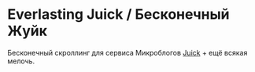 # Everlasting Juick / Бесконечный Жуйк

Бесконечный скроллинг для сервиcа Микроблогов [Juick](http://juick.com) + ещё всякая мелочь.
